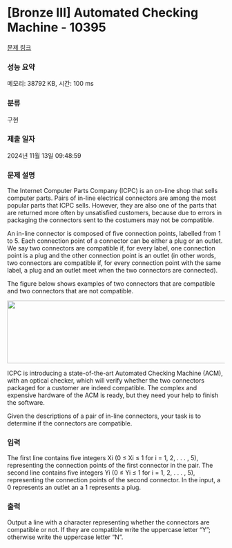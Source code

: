 # [Bronze III] Automated Checking Machine - 10395 

[문제 링크](https://www.acmicpc.net/problem/10395) 

### 성능 요약

메모리: 38792 KB, 시간: 100 ms

### 분류

구현

### 제출 일자

2024년 11월 13일 09:48:59

### 문제 설명

<p>The Internet Computer Parts Company (ICPC) is an on-line shop that sells computer parts. Pairs of in-line electrical connectors are among the most popular parts that ICPC sells. However, they are also one of the parts that are returned more often by unsatisfied customers, because due to errors in packaging the connectors sent to the costumers may not be compatible.</p>

<p>An in-line connector is composed of five connection points, labelled from 1 to 5. Each connection point of a connector can be either a plug or an outlet. We say two connectors are compatible if, for every label, one connection point is a plug and the other connection point is an outlet (in other words, two connectors are compatible if, for every connection point with the same label, a plug and an outlet meet when the two connectors are connected).</p>

<p>The figure below shows examples of two connectors that are compatible and two connectors that are not compatible.</p>

<p style="text-align: center;"><img alt="" src="https://www.acmicpc.net/upload/images2/acm.png" style="height:145px; width:519px"></p>

<p>ICPC is introducing a state-of-the-art Automated Checking Machine (ACM), with an optical checker, which will verify whether the two connectors packaged for a customer are indeed compatible. The complex and expensive hardware of the ACM is ready, but they need your help to finish the software.</p>

<p>Given the descriptions of a pair of in-line connectors, your task is to determine if the connectors are compatible.</p>

### 입력 

 <p>The first line contains five integers Xi (0 ≤ Xi ≤ 1 for i = 1, 2, . . . , 5), representing the connection points of the first connector in the pair. The second line contains five integers Yi (0 ≤ Yi ≤ 1 for i = 1, 2, . . . , 5), representing the connection points of the second connector. In the input, a 0 represents an outlet an a 1 represents a plug.</p>

### 출력 

 <p>Output a line with a character representing whether the connectors are compatible or not. If they are compatible write the uppercase letter “Y”; otherwise write the uppercase letter “N”.</p>

